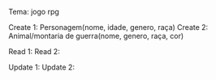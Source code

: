 Tema: jogo rpg

Create 1: Personagem(nome, idade, genero, raça)
Create 2: Animal/montaria de guerra(nome, genero, raça, cor)

Read 1:
Read 2:

Update 1:
Update 2: